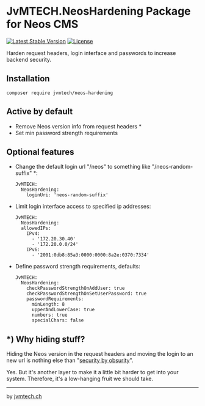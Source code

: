 # JvMTECH.NeosHardening Package for Neos CMS #
[![Latest Stable Version](https://poser.pugx.org/jvmtech/neos-hardening/v/stable)](https://packagist.org/packages/jvmtech/neos-hardening)
[![License](https://poser.pugx.org/jvmtech/neos-hardening/license)](https://packagist.org/packages/jvmtech/neos-hardening)

Harden request headers, login interface and passwords to increase backend security. 

## Installation
```
composer require jvmtech/neos-hardening
```

## Active by default

- Remove Neos version info from request headers *
- Set min password strength requirements

## Optional features

- Change the default login url "/neos" to something like "/neos-random-suffix" *:
  ```
  JvMTECH:
    NeosHardening:
      loginUri: 'neos-random-suffix'
  ```
- Limit login interface access to specified ip addresses:
  ```
  JvMTECH:
    NeosHardening:
    allowedIPs:
      IPv4:
        - '172.20.30.40'
        - '172.20.0.0/24'
      IPv6:
        - '2001:0db8:85a3:0000:0000:8a2e:0370:7334'
  ```
- Define password strength requirements, defaults:
  ```
  JvMTECH:
    NeosHardening:
      checkPasswordStrengthOnAddUser: true
      checkPasswordStrengthOnSetUserPassword: true
      passwordRequirements:
        minLength: 8
        upperAndLowerCase: true
        numbers: true
        specialChars: false
  ```

## *) Why hiding stuff?

Hiding the Neos version in the request headers and moving the login to an new url is nothing else than "[security by obsurity](https://en.wikipedia.org/wiki/Security_through_obscurity)".

Yes. But it's another layer to make it a little bit harder to get into your system. Therefore, it's a low-hanging fruit we should take.

---

by [jvmtech.ch](https://jvmtech.ch)
